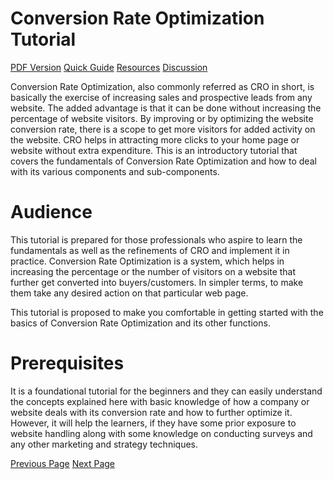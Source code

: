 # Conversion Rate Optimization Tutorial
[PDF Version](../conversion_rate_optimization/conversion_rate_optimization_pdf_version.md)
[Quick Guide](../conversion_rate_optimization/conversion_rate_optimization_quick_guide.md)
[Resources](../conversion_rate_optimization/conversion_rate_optimization_useful_resources.md)
[Discussion](../conversion_rate_optimization/conversion_rate_optimization_discussion.md)

Conversion Rate Optimization, also commonly referred as CRO in short, is basically the exercise of increasing sales and prospective leads from any website. The added advantage is that it can be done without increasing the percentage of website visitors. By improving or by optimizing the website conversion rate, there is a scope to get more visitors for added activity on the website. CRO helps in attracting more clicks to your home page or website without extra expenditure. This is an introductory tutorial that covers the fundamentals of Conversion Rate Optimization and how to deal with its various components and sub-components.

# Audience
This tutorial is prepared for those professionals who aspire to learn the fundamentals as well as the refinements of CRO and implement it in practice. Conversion Rate Optimization is a system, which helps in increasing the percentage or the number of visitors on a website that further get converted into buyers/customers. In simpler terms, to make them take any desired action on that particular web page.

This tutorial is proposed to make you comfortable in getting started with the basics of Conversion Rate Optimization and its other functions.

# Prerequisites
It is a foundational tutorial for the beginners and they can easily understand the concepts explained here with basic knowledge of how a company or website deals with its conversion rate and how to further optimize it. However, it will help the learners, if they have some prior exposure to website handling along with some knowledge on conducting surveys and any other marketing and strategy techniques.


[Previous Page](../conversion_rate_optimization/index.md) [Next Page](../conversion_rate_optimization/conversion_rate_optimization_definition.md) 
